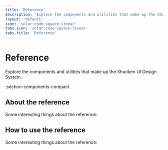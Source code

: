 ```yaml
---
title: 'Reference'
description: 'Explore the components and utilities that make up the Shuriken UI Design System.'
layout: 'default'
icon: 'solar:code-square-linear'
tabs.icon: 'solar:code-square-linear'
tabs.title: 'Reference'
---
```


# Reference

Explore the components and utilities that make up the Shuriken UI Design System.

:section-components-compact

## About the reference

Some interesting things about the reference:

## How to use the reference

Some interesting things about the reference:
